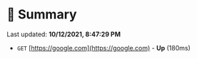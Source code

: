 # 📖 Summary
Last updated: **10/12/2021, 8:47:29 PM**

- `GET` [https://google.com](https://google.com) - **Up** (180ms)
